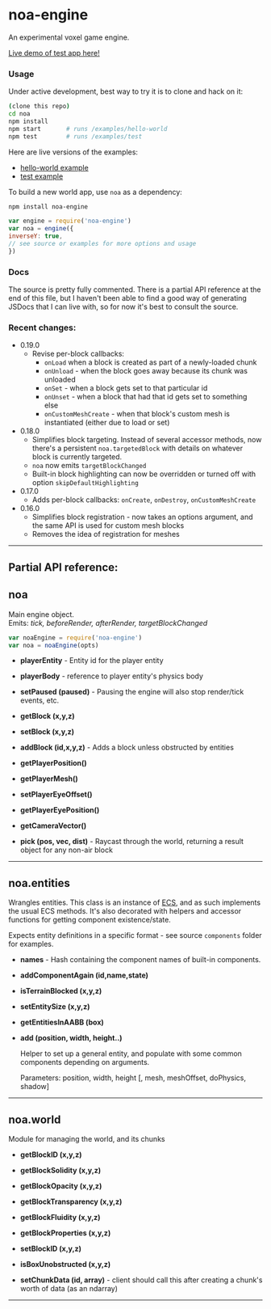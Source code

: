 
# noa-engine

An experimental voxel game engine.

[Live demo of test app here!](http://andyhall.github.io/noa-testbed/)

### Usage

Under active development, best way to try it is to clone and hack on it:

```sh
(clone this repo)
cd noa
npm install
npm start       # runs /examples/hello-world
npm test        # runs /examples/test
```

Here are live versions of the examples: 
* [hello-world example](http://andyhall.github.io/noa/examples/hello-world/)
* [test example](http://andyhall.github.io/noa/examples/test/)

To build a new world app, use `noa` as a dependency:

```sh
npm install noa-engine
```

```js
var engine = require('noa-engine')
var noa = engine({
inverseY: true,
// see source or examples for more options and usage
})
```

### Docs

The source is pretty fully commented. There is a partial API reference 
at the end of this file, but I haven't been able to find a good way of 
generating JSDocs that I can live with, so for now it's best to consult 
the source.

### Recent changes:

 * 0.19.0
   * Revise per-block callbacks:
     * `onLoad` when a block is created as part of a newly-loaded chunk  
     * `onUnload` - when the block goes away because its chunk was unloaded
     * `onSet` - when a block gets set to that particular id
     * `onUnset` - when a block that had that id gets set to something else
     * `onCustomMeshCreate` - when that block's custom mesh is instantiated (either due to load or set)
 * 0.18.0
   * Simplifies block targeting. Instead of several accessor methods, now there's a persistent `noa.targetedBlock` with details on whatever  block is currently targeted.
   * `noa` now emits `targetBlockChanged`
   * Built-in block highlighting can now be overridden or turned off with option `skipDefaultHighlighting`
 * 0.17.0
   * Adds per-block callbacks: `onCreate`, `onDestroy`, `onCustomMeshCreate`
 * 0.16.0
   * Simplifies block registration - now takes an options argument, and the same API is used for custom mesh blocks
   * Removes the idea of registration for meshes

----

## Partial API reference:

<!-- Start index.js -->

## noa
Main engine object.  
Emits: *tick, beforeRender, afterRender, targetBlockChanged*

```js
var noaEngine = require('noa-engine')
var noa = noaEngine(opts)
```

* **playerEntity**  - Entity id for the player entity

* **playerBody**  - reference to player entity's physics body

* **setPaused (paused)**  - Pausing the engine will also stop render/tick events, etc.

* **getBlock (x,y,z)** 

* **setBlock (x,y,z)** 

* **addBlock (id,x,y,z)**  - Adds a block unless obstructed by entities 

* **getPlayerPosition()** 

* **getPlayerMesh()** 

* **setPlayerEyeOffset()** 

* **getPlayerEyePosition()** 

* **getCameraVector()** 

* **pick (pos, vec, dist)**  - Raycast through the world, returning a result object for any non-air block

<!-- End index.js -->

----

<!-- Start lib/entities.js -->

## noa.entities
Wrangles entities. 
This class is an instance of [ECS](https://github.com/andyhall/ent-comp), 
and as such implements the usual ECS methods.
It's also decorated with helpers and accessor functions for getting component existence/state.

Expects entity definitions in a specific format - see source `components` folder for examples.

* **names**  - Hash containing the component names of built-in components.

* **addComponentAgain (id,name,state)** 

* **isTerrainBlocked (x,y,z)** 

* **setEntitySize (x,y,z)** 

* **getEntitiesInAABB (box)** 

* **add (position, width, height..)** 

  Helper to set up a general entity, and populate with some common components depending on arguments.
  
  Parameters: position, width, height [, mesh, meshOffset, doPhysics, shadow]

<!-- End lib/entities.js -->

----

<!-- Start lib/world.js -->

## noa.world
Module for managing the world, and its chunks

* **getBlockID (x,y,z)** 

* **getBlockSolidity (x,y,z)** 

* **getBlockOpacity (x,y,z)** 

* **getBlockTransparency (x,y,z)** 

* **getBlockFluidity (x,y,z)** 

* **getBlockProperties (x,y,z)** 

* **setBlockID (x,y,z)** 

* **isBoxUnobstructed (x,y,z)** 

* **setChunkData (id, array)**  - client should call this after creating a chunk's worth of data (as an ndarray) 

<!-- End lib/world.js -->

----


